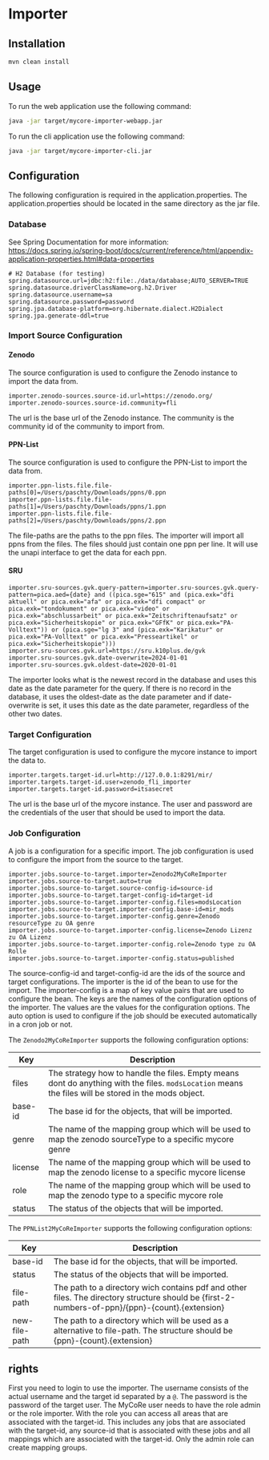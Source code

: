# Importer

## Installation

```bash
mvn clean install
```

## Usage

To run the web application use the following command:
```bash
java -jar target/mycore-importer-webapp.jar
```

To run the cli application use the following command:
```bash
java -jar target/mycore-importer-cli.jar
```


## Configuration

The following configuration is required in the application.properties. The application.properties should be located in the same directory as the jar file.

### Database
See Spring Documentation for more information: https://docs.spring.io/spring-boot/docs/current/reference/html/appendix-application-properties.html#data-properties

```properties
# H2 Database (for testing)
spring.datasource.url=jdbc:h2:file:./data/database;AUTO_SERVER=TRUE
spring.datasource.driverClassName=org.h2.Driver
spring.datasource.username=sa
spring.datasource.password=password
spring.jpa.database-platform=org.hibernate.dialect.H2Dialect
spring.jpa.generate-ddl=true
```

### Import Source Configuration

#### Zenodo
The source configuration is used to configure the Zenodo instance to import the data from.

```properties
importer.zenodo-sources.source-id.url=https://zenodo.org/
importer.zenodo-sources.source-id.community=fli
```
The url is the base url of the Zenodo instance. The community is the community id of the community to import from.

#### PPN-List
The source configuration is used to configure the PPN-List to import the data from.

```properties
importer.ppn-lists.file.file-paths[0]=/Users/paschty/Downloads/ppns/0.ppn
importer.ppn-lists.file.file-paths[1]=/Users/paschty/Downloads/ppns/1.ppn
importer.ppn-lists.file.file-paths[2]=/Users/paschty/Downloads/ppns/2.ppn
```

The file-paths are the paths to the ppn files. The importer will import all ppns from the files. The files should just contain one ppn per line.
It will use the unapi interface to get the data for each ppn.

#### SRU

```properties
importer.sru-sources.gvk.query-pattern=importer.sru-sources.gvk.query-pattern=pica.aed={date} and ((pica.sge="615" and (pica.exk="dfi aktuell" or pica.exk="afa" or pica.exk="dfi compact" or pica.exk="tondokument" or pica.exk="video" or pica.exk="abschlussarbeit" or pica.exk="Zeitschriftenaufsatz" or pica.exk="Sicherheitskopie" or pica.exk="GFfK" or pica.exk="PA-Volltext")) or (pica.sge="lg 3" and (pica.exk="Karikatur" or pica.exk="PA-Volltext" or pica.exk="Presseartikel" or pica.exk="Sicherheitskopie")))
importer.sru-sources.gvk.url=https://sru.k10plus.de/gvk
importer.sru-sources.gvk.date-overwrite=2024-01-01
importer.sru-sources.gvk.oldest-date=2020-01-01
```

The importer looks what is the newest record in the database and uses this date as the date parameter for the query. 
If there is no record in the database, it uses the oldest-date as the date parameter and if date-overwrite is set, it uses this date as the date parameter, regardless of the other two dates.


### Target Configuration
The target configuration is used to configure the mycore instance to import the data to.

```properties
importer.targets.target-id.url=http://127.0.0.1:8291/mir/
importer.targets.target-id.user=zenodo_fli_importer
importer.targets.target-id.password=itsasecret
```
The url is the base url of the mycore instance. The user and password are the credentials of the user that should be used to import the data.

### Job Configuration

A job is a configuration for a specific import. The job configuration is used to configure the import from the source to the target.

```properties
importer.jobs.source-to-target.importer=Zenodo2MyCoReImporter
importer.jobs.source-to-target.auto=true
importer.jobs.source-to-target.source-config-id=source-id
importer.jobs.source-to-target.target-config-id=target-id
importer.jobs.source-to-target.importer-config.files=modsLocation
importer.jobs.source-to-target.importer-config.base-id=mir_mods
importer.jobs.source-to-target.importer-config.genre=Zenodo resourceType zu OA genre
importer.jobs.source-to-target.importer-config.license=Zenodo Lizenz zu OA Lizenz
importer.jobs.source-to-target.importer-config.role=Zenodo type zu OA Rolle
importer.jobs.source-to-target.importer-config.status=published

```

The source-config-id and target-config-id are the ids of the source and target configurations. 
The importer is the id of the bean to use for the import. 
The importer-config is a map of key value pairs that are used to configure the bean.
The keys are the names of the configuration options of the importer. 
The values are the values for the configuration options.
The auto option is used to configure if the job should be executed automatically in a cron job or not.

The `Zenodo2MyCoReImporter` supports the following configuration options:

| Key     | Description                                                                                                                                          |
|---------|------------------------------------------------------------------------------------------------------------------------------------------------------|
| files   | The strategy how to handle the files. Empty means dont do anything with the files. `modsLocation` means the files will be stored in the mods object. |
| base-id | The base id for the objects, that will be imported.                                                                                                  |
| genre   | The name of the mapping group which will be used to map the zenodo sourceType to a specific mycore genre                                             |
| license | The name of the mapping group which will be used to map the zenodo license to a specific mycore license                                              |
| role    | The name of the mapping group which will be used to map the zenodo type to a specific mycore role                                                    |
| status  | The status of the objects that will be imported.                                                                                                     |


The `PPNList2MyCoReImporter` supports the following configuration options:

| Key           | Description                                                                                                                                     |
|---------------|-------------------------------------------------------------------------------------------------------------------------------------------------|
| base-id       | The base id for the objects, that will be imported.                                                                                             |
| status        | The status of the objects that will be imported.                                                                                                |
| file-path     | The path to a directory wich contains pdf and other files. The directory structure should be {first-2-numbers-of-ppn}/{ppn}-{count}.{extension} |
| new-file-path | The path to a directory which will be used as a alternative to file-path. The structure should be {ppn}-{count}.{extension}                     |



## rights
First you need to login to use the importer. The username consists of the actual username and the target id separated by a `@`. 
The password is the password of the target user. The MyCoRe user needs to have the role admin or the role importer. 
With the role you can access all areas that are associated with the target-id. This includes any jobs that are associated with the target-id, any source-id that is associated with these jobs
and all mappings which are associated with the target-id. Only the admin role can create mapping groups.


